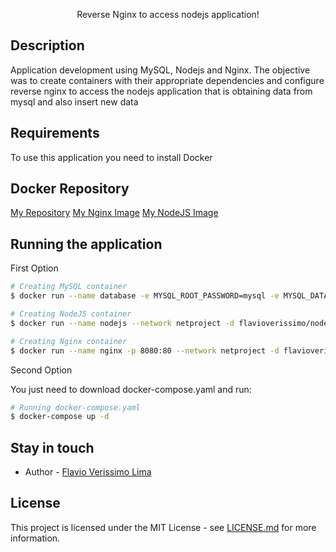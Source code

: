<p align="center">Reverse Nginx to access nodejs application!<p align="center">

## Description

Application development using MySQL, Nodejs and Nginx. The objective was to create containers with their appropriate dependencies and configure reverse nginx to access the nodejs application that is obtaining data from mysql and also insert new data

## Requirements

To use this application you need to install Docker

## Docker Repository

[My Repository](https://hub.docker.com/u/flavioverissimo)
[My Nginx Image](https://hub.docker.com/r/flavioverissimo/nginx)
[My NodeJS Image](https://hub.docker.com/r/flavioverissimo/nodejs)

## Running the application

First Option

```bash
# Creating MySQL container
$ docker run --name database -e MYSQL_ROOT_PASSWORD=mysql -e MYSQL_DATABASE=devproject --network netproject -d mysql:8.2.0

# Creating NodeJS container
$ docker run --name nodejs --network netproject -d flavioverissimo/nodejs:latest

# Creating Nginx container
$ docker run --name nginx -p 8080:80 --network netproject -d flavioverissimo/nginx:latest
```

Second Option

You just need to download docker-compose.yaml and run:

```bash
# Running docker-compose.yaml
$ docker-compose up -d
```

## Stay in touch

- Author - [Flavio Verissimo Lima](https://www.flavioverissimo.dev)

## License

This project is licensed under the MIT License - see [LICENSE.md](LICENSE.md) for more information.
